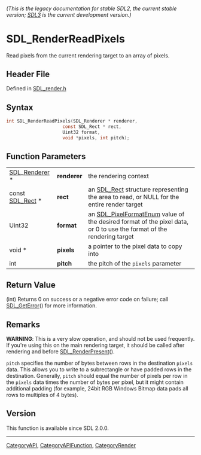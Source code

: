 ###### (This is the legacy documentation for stable SDL2, the current stable version; [SDL3](https://wiki.libsdl.org/SDL3/) is the current development version.)
# SDL_RenderReadPixels

Read pixels from the current rendering target to an array of pixels.

## Header File

Defined in [SDL_render.h](https://github.com/libsdl-org/SDL/blob/SDL2/include/SDL_render.h)

## Syntax

```c
int SDL_RenderReadPixels(SDL_Renderer * renderer,
                     const SDL_Rect * rect,
                     Uint32 format,
                     void *pixels, int pitch);
```

## Function Parameters

|                                |              |                                                                                                                                             |
| ------------------------------ | ------------ | ------------------------------------------------------------------------------------------------------------------------------------------- |
| [SDL_Renderer](SDL_Renderer) * | **renderer** | the rendering context                                                                                                                       |
| const [SDL_Rect](SDL_Rect) *   | **rect**     | an [SDL_Rect](SDL_Rect) structure representing the area to read, or NULL for the entire render target                                       |
| Uint32                         | **format**   | an [SDL_PixelFormatEnum](SDL_PixelFormatEnum) value of the desired format of the pixel data, or 0 to use the format of the rendering target |
| void *                         | **pixels**   | a pointer to the pixel data to copy into                                                                                                    |
| int                            | **pitch**    | the pitch of the `pixels` parameter                                                                                                         |

## Return Value

(int) Returns 0 on success or a negative error code on failure; call
[SDL_GetError](SDL_GetError)() for more information.

## Remarks

**WARNING**: This is a very slow operation, and should not be used
frequently. If you're using this on the main rendering target, it should be
called after rendering and before [SDL_RenderPresent](SDL_RenderPresent)().

`pitch` specifies the number of bytes between rows in the destination
`pixels` data. This allows you to write to a subrectangle or have padded
rows in the destination. Generally, `pitch` should equal the number of
pixels per row in the `pixels` data times the number of bytes per pixel,
but it might contain additional padding (for example, 24bit RGB Windows
Bitmap data pads all rows to multiples of 4 bytes).

## Version

This function is available since SDL 2.0.0.

----
[CategoryAPI](CategoryAPI), [CategoryAPIFunction](CategoryAPIFunction), [CategoryRender](CategoryRender)

